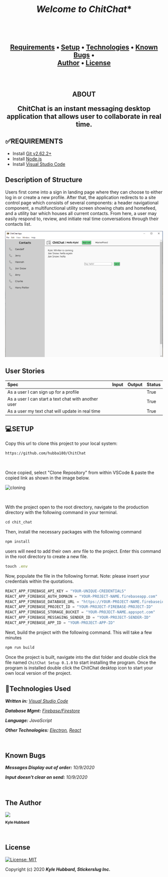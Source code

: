 *<h1 align = "center"> Welcome to ChitChat**



<br>

**<h2 align = "center">
  <a href="#✅requirements">Requirements</a> •
  <a href="#💻setup">Setup</a> •
  <a href="#🔧technologies-used">Technologies</a> •
  <a href="#known-bugs">Known Bugs</a> •  
  <a href="#the-author">Author</a> •
  <a href="#📘 license">License</a>**

<br>
<h2 align = "center">

**ABOUT**

ChitChat is an instant messaging desktop application that allows user to collaborate in real time. 

</p>


## **✅REQUIREMENTS**

* Install [Git v2.62.2+](https://git-scm.com/downloads/)
* Install [Node.js](https://nodejs.org/en/download/)
* Install [Visual Studio Code](https://code.visualstudio.com/)

## **Description of Structure**
  Users first come into a sign in landing page where they can choose to either log in or create a new profile. After that, the application redirects to a site control page which consists of several components: a header navigational component, a multifunctional utility screen showing chats and homefeed, and a utility bar which houses all current contacts. From here, a user may easily respond to, review, and initiate real time conversations through their contacts list.


  ![site-control-screenshot](./site-control-screenshot.png)

## **User Stories**

| Spec | Input | Output | Status |
| :------------- | :------------- | :------------- | :------------- | 
| As a user I can sign up for a profile |  |   | True |
| As a user I can start a text chat with another user |  |   | True |
| As a user my text chat will update in real time |  |   | True |



## **💻SETUP**

Copy this url to clone this project to your local system:
```html
https://github.com/hubba180/ChitChat
```

<br>

Once copied, select "Clone Repository" from within VSCode & paste the copied link as shown in the image below.

![cloning](https://coding-assets.s3-us-west-2.amazonaws.com/img/clone-github2.gif "Cloning from Github within VSCode")

<br>

With the project open to the root directory, navigate to the production directory with the following command in your terminal.
```js 
cd chit_chat
```

Then, install the necessary packages with the following command
```js 
npm install
```

users will need to add their own .env file to the project. Enter this command in the root directory to create a new file.
```js
touch .env
```

Now, populate the file in the following format. Note: please insert your credentials within the quotations. 
```js
REACT_APP_FIREBASE_API_KEY = "YOUR-UNIQUE-CREDENTIALS"
REACT_APP_FIREBASE_AUTH_DOMAIN = "YOUR-PROJECT-NAME.firebaseapp.com"
REACT_APP_FIREBASE_DATABASE_URL = "https://YOUR-PROJECT-NAME.firebaseio.com"
REACT_APP_FIREBASE_PROJECT_ID = "YOUR-PROJECT-FIREBASE-PROJECT-ID"
REACT_APP_FIREBASE_STORAGE_BUCKET = "YOUR-PROJECT-NAME.appspot.com"
REACT_APP_FIREBASE_MESSAGING_SENDER_ID = "YOUR-PROJECT-SENDER-ID"
REACT_APP_FIREBASE_APP_ID = "YOUR-PROJECT-APP-ID"
```

Next, build the project with the following command. This will take a few minutes
```js 
npm run build
```

Once the project is built, navigate into the dist folder and double click the file named ```ChitChat Setup 0.1.0``` to start installing the program. Once the program is installed double click the ChitChat desktop icon to start your own local version of the project.


## **🔧Technologies Used**

_**Written in:** [Visual Studio Code](https://code.visualstudio.com/)_

_**Database Mgmt:** [Firebase/Firestore](https://firebase.google.com/)_

_**Language:** JavaScript_

_**Other Technologies:** [Electron](https://www.electronjs.org/), [React](https://reactjs.org/)_

<br>


## **Known Bugs**

_**Messages Display out of order:** 10/9/2020_

_**Input doesn't clear on send:** 10/9/2020_

<br>


## **The Author**

 [<img src="https://coding-assets.s3-us-west-2.amazonaws.com/img/kyle_hubbard.jpg" width="160px;"/><br /><sub><b>Kyle Hubbard</b></sub>](https://www.linkedin.com/in/k-j-hubbard/)<br />        


<br>

## **License**
[![License: MIT](https://img.shields.io/badge/License-MIT-yellow.svg)](https://opensource.org/licenses/MIT)

Copyright (c) 2020 **_Kyle Hubbard, Stickerslug Inc._**